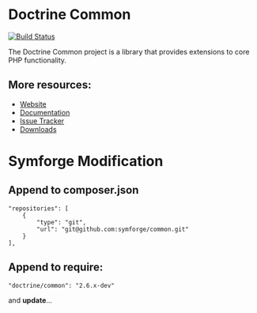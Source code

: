 # Doctrine Common

[![Build Status](https://secure.travis-ci.org/doctrine/common.png)](http://travis-ci.org/doctrine/common)

The Doctrine Common project is a library that provides extensions to core PHP functionality.

## More resources:

* [Website](http://www.doctrine-project.org)
* [Documentation](http://docs.doctrine-project.org/projects/doctrine-common/en/latest/)
* [Issue Tracker](http://www.doctrine-project.org/jira/browse/DCOM)
* [Downloads](http://github.com/doctrine/common/downloads)

# Symforge Modification

## Append to composer.json

    "repositories": [
        {
            "type": "git",
            "url": "git@github.com:symforge/common.git"
        }
    ],

## Append to require:

    "doctrine/common": "2.6.x-dev"
    
and **update**...
